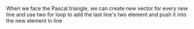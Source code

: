 When we face the Pascal triangle, we can create new vector for every new line and use two for loop to add the last line's two element and push it into the new element in line
